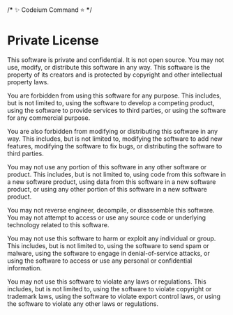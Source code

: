 /******\******* ✨ Codeium Command ⭐ ******\*******/

# Private License

This software is private and confidential. It is not open source. You may not use, modify, or distribute this software in any way. This software is the property of its creators and is protected by copyright and other intellectual property laws.

You are forbidden from using this software for any purpose. This includes, but is not limited to, using the software to develop a competing product, using the software to provide services to third parties, or using the software for any commercial purpose.

You are also forbidden from modifying or distributing this software in any way. This includes, but is not limited to, modifying the software to add new features, modifying the software to fix bugs, or distributing the software to third parties.

You may not use any portion of this software in any other software or product. This includes, but is not limited to, using code from this software in a new software product, using data from this software in a new software product, or using any other portion of this software in a new software product.

You may not reverse engineer, decompile, or disassemble this software. You may not attempt to access or use any source code or underlying technology related to this software.

You may not use this software to harm or exploit any individual or group. This includes, but is not limited to, using the software to send spam or malware, using the software to engage in denial-of-service attacks, or using the software to access or use any personal or confidential information.

You may not use this software to violate any laws or regulations. This includes, but is not limited to, using the software to violate copyright or trademark laws, using the software to violate export control laws, or using the software to violate any other laws or regulations.
